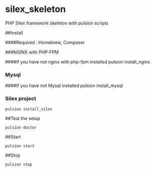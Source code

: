 # silex_skeleton
PHP Silex framework skeleton with pulsion scripts

##Install

####Required : Homebrew, Composer

###NGINX with PHP-FPM

####If you have not nginx with php-fpm installed
    pulsion install_nginx

### Mysql

####If you have not Mysql installed
    pulsion install_mysql

### Silex project
    pulsion install_silex

##Test the setup

    pulsion doctor

##Start

    pulsion start

##Stop

    pulsion stop